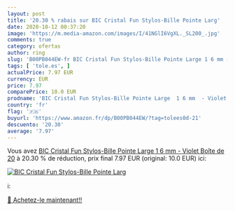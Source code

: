 ```yaml
---
layout: post
title: '20.30 % rabais sur BIC Cristal Fun Stylos-Bille Pointe Larg'
date: 2020-10-12 00:37:20
image: 'https://m.media-amazon.com/images/I/41NGlI6VgXL._SL200_.jpg'
comments: true
category: ofertas
author: ring
slug: 'B00PB044EW-fr BIC Cristal Fun Stylos-Bille Pointe Large 1 6 mm - Violet...'
tags: [ 'tole.es', ]
actualPrice: 7.97 EUR
currency: EUR
price: 7.97
comparePrice: 10.0 EUR
prodname: 'BIC Cristal Fun Stylos-Bille Pointe Large  1 6 mm  - Violet  Boîte de 20'
country: 'fr'
flag: '🇫🇷'
buyurl: 'https://www.amazon.fr/dp/B00PB044EW/?tag=tolees0d-21'
descuento: '20.30'
average: '7.97'
---
```


Vous avez [BIC Cristal Fun Stylos-Bille Pointe Large  1 6 mm  - Violet  Boîte de 20](https://www.amazon.fr/dp/B00PB044EW/?tag=tolees0d-21)  à  20.30 % de réduction, prix final  7.97 EUR (original: 10.0 EUR) ici:

[![BIC Cristal Fun Stylos-Bille Pointe Larg](https://m.media-amazon.com/images/I/41NGlI6VgXL._SL200_.jpg)](https://www.amazon.fr/dp/B00PB044EW/?tag=tolees0d-21)

ℹ️:


[🛒 Achetez-le maintenant!!](https://www.amazon.fr/dp/B00PB044EW/?tag=tolees0d-21)
